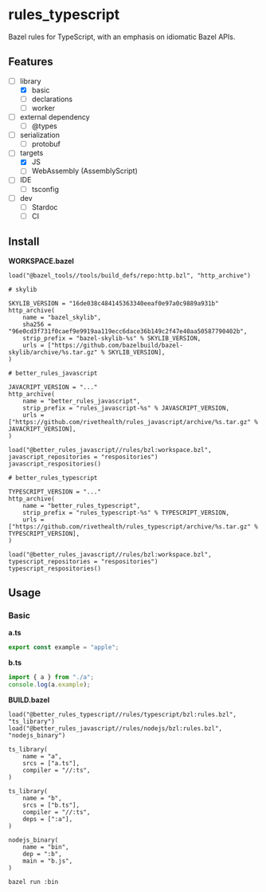 # rules_typescript

Bazel rules for TypeScript, with an emphasis on idiomatic Bazel APIs.

## Features

- [ ] library
    - [x] basic
    - [ ] declarations
    - [ ] worker
- [ ] external dependency
    - [ ] @types
- [ ] serialization
    - [ ] protobuf
- [ ] targets
    - [x] JS
    - [ ] WebAssembly (AssemblyScript)
- [ ] IDE
    - [ ] tsconfig
- [ ] dev
  - [ ] Stardoc
  - [ ] CI

## Install

**WORKSPACE.bazel**

```bzl
load("@bazel_tools//tools/build_defs/repo:http.bzl", "http_archive")

# skylib

SKYLIB_VERSION = "16de038c484145363340eeaf0e97a0c9889a931b"
http_archive(
    name = "bazel_skylib",
    sha256 = "96e0cd3f731f0caef9e9919aa119ecc6dace36b149c2f47e40aa50587790402b",
    strip_prefix = "bazel-skylib-%s" % SKYLIB_VERSION,
    urls = ["https://github.com/bazelbuild/bazel-skylib/archive/%s.tar.gz" % SKYLIB_VERSION],
)

# better_rules_javascript

JAVACRIPT_VERSION = "..."
http_archive(
    name = "better_rules_javascript",
    strip_prefix = "rules_javascript-%s" % JAVASCRIPT_VERSION,
    urls = ["https://github.com/rivethealth/rules_javascript/archive/%s.tar.gz" % JAVACRIPT_VERSION],
)

load("@better_rules_javascript//rules/bzl:workspace.bzl", javascript_repositories = "respositories")
javascript_respositories()

# better_rules_typescript

TYPESCRIPT_VERSION = "..."
http_archive(
    name = "better_rules_typescript",
    strip_prefix = "rules_typescript-%s" % TYPESCRIPT_VERSION,
    urls = ["https://github.com/rivethealth/rules_typescript/archive/%s.tar.gz" % TYPESCRIPT_VERSION],
)

load("@better_rules_javascript//rules/bzl:workspace.bzl", typescript_repositories = "respositories")
typescript_respositories()
```

## Usage

### Basic

**a.ts**

```ts
export const example = "apple";
```

**b.ts**

```ts
import { a } from "./a"; 
console.log(a.example);
```

**BUILD.bazel**

```bzl
load("@better_rules_typescript//rules/typescript/bzl:rules.bzl", "ts_library")
load("@better_rules_javascript//rules/nodejs/bzl:rules.bzl", "nodejs_binary")

ts_library(
    name = "a",
    srcs = ["a.ts"],
    compiler = "//:ts",
)

ts_library(
    name = "b",
    srcs = ["b.ts"],
    compiler = "//:ts",
    deps = [":a"],
)

nodejs_binary(
    name = "bin",
    dep = ":b",
    main = "b.js",
)
```

```sh
bazel run :bin
```
